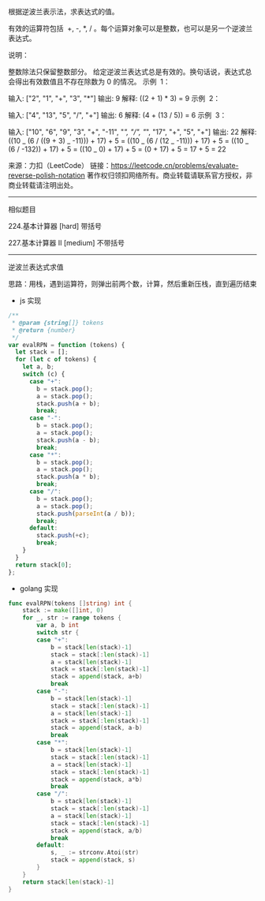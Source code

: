 根据逆波兰表示法，求表达式的值。

有效的运算符包括  +, -, \*, / 。每个运算对象可以是整数，也可以是另一个逆波兰表达式。

说明：

整数除法只保留整数部分。
给定逆波兰表达式总是有效的。换句话说，表达式总会得出有效数值且不存在除数为 0 的情况。
示例  1：

输入: ["2", "1", "+", "3", "*"]
输出: 9
解释: ((2 + 1) \* 3) = 9
示例  2：

输入: ["4", "13", "5", "/", "+"]
输出: 6
解释: (4 + (13 / 5)) = 6
示例  3：

输入: ["10", "6", "9", "3", "+", "-11", "*", "/", "*", "17", "+", "5", "+"]
输出: 22
解释:
((10 _ (6 / ((9 + 3) _ -11))) + 17) + 5
= ((10 _ (6 / (12 _ -11))) + 17) + 5
= ((10 _ (6 / -132)) + 17) + 5
= ((10 _ 0) + 17) + 5
= (0 + 17) + 5
= 17 + 5
= 22

来源：力扣（LeetCode）
链接：https://leetcode.cn/problems/evaluate-reverse-polish-notation
著作权归领扣网络所有。商业转载请联系官方授权，非商业转载请注明出处。

---

相似题目

224.基本计算器 [hard]
带括号

227.基本计算器 II [medium]
不带括号

---

逆波兰表达式求值

思路：用栈，遇到运算符，则弹出前两个数，计算，然后重新压栈，直到遍历结束

- js 实现

```javascript
/**
 * @param {string[]} tokens
 * @return {number}
 */
var evalRPN = function (tokens) {
  let stack = [];
  for (let c of tokens) {
    let a, b;
    switch (c) {
      case "+":
        b = stack.pop();
        a = stack.pop();
        stack.push(a + b);
        break;
      case "-":
        b = stack.pop();
        a = stack.pop();
        stack.push(a - b);
        break;
      case "*":
        b = stack.pop();
        a = stack.pop();
        stack.push(a * b);
        break;
      case "/":
        b = stack.pop();
        a = stack.pop();
        stack.push(parseInt(a / b));
        break;
      default:
        stack.push(+c);
        break;
    }
  }
  return stack[0];
};
```

- golang 实现

```go
func evalRPN(tokens []string) int {
	stack := make([]int, 0)
	for _, str := range tokens {
		var a, b int
		switch str {
		case "+":
			b = stack[len(stack)-1]
			stack = stack[:len(stack)-1]
			a = stack[len(stack)-1]
			stack = stack[:len(stack)-1]
			stack = append(stack, a+b)
			break
		case "-":
			b = stack[len(stack)-1]
			stack = stack[:len(stack)-1]
			a = stack[len(stack)-1]
			stack = stack[:len(stack)-1]
			stack = append(stack, a-b)
			break
		case "*":
			b = stack[len(stack)-1]
			stack = stack[:len(stack)-1]
			a = stack[len(stack)-1]
			stack = stack[:len(stack)-1]
			stack = append(stack, a*b)
			break
		case "/":
			b = stack[len(stack)-1]
			stack = stack[:len(stack)-1]
			a = stack[len(stack)-1]
			stack = stack[:len(stack)-1]
			stack = append(stack, a/b)
			break
		default:
			s, _ := strconv.Atoi(str)
			stack = append(stack, s)
		}
	}
	return stack[len(stack)-1]
}
```
